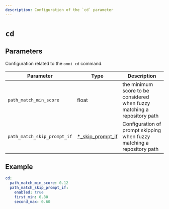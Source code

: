 ```yaml
---
description: Configuration of the `cd` parameter
---
```


# `cd`

## Parameters

Configuration related to the `omni cd` command.

| Parameter       | Type      | Description                                         |
|-----------------|-----------|-----------------------------------------------------|
| `path_match_min_score` | float | the minimum score to be considered when fuzzy matching a repository path |
| `path_match_skip_prompt_if` | [*_skip_prompt_if](skip-prompt-if) | Configuration of prompt skipping when fuzzy matching a repository path |

## Example

```yaml
cd:
  path_match_min_score: 0.12
  path_match_skip_prompt_if:
    enabled: true
    first_min: 0.80
    second_max: 0.60
```
